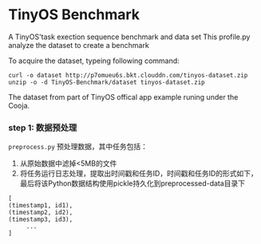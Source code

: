 # TinyOS Benchmark
A TinyOS'task exection sequence benchmark and data set
This profile.py analyze the dataset to create a benchmark

To acquire the dataset, typeing following command:
```shell
curl -o dataset http://p7omueu6s.bkt.clouddn.com/tinyos-dataset.zip
unzip -o -d TinyOS-Benchmark/dataset tinyos-dataset.zip
```
The dataset from part of TinyOS offical app example runing under the Cooja.

### step 1: 数据预处理
```preprocess.py``` 预处理数据，其中任务包括：
1. 从原始数据中滤掉<5MB的文件
2. 将任务运行日志处理，提取出时间戳和任务ID，时间戳和任务ID的形式如下，最后将该Python数据结构使用pickle持久化到preprocessed-data目录下 
```
[ 
(timestamp1, id1),
(timestamp2, id2),
(timestamp3, id3),
     ...
]
```
